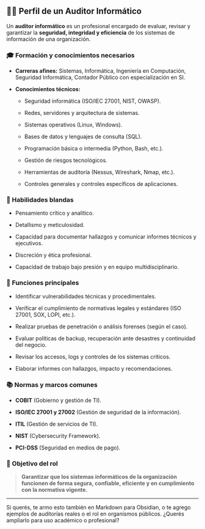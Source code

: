 ## 🕵️‍♂️ Perfil de un Auditor Informático

Un **auditor informático** es un profesional encargado de evaluar, revisar y garantizar la **seguridad, integridad y eficiencia** de los sistemas de información de una organización.

### 🎓 Formación y conocimientos necesarios

- **Carreras afines:** Sistemas, Informática, Ingeniería en Computación, Seguridad Informática, Contador Público con especialización en SI.
    
- **Conocimientos técnicos:**
    
    - Seguridad informática (ISO/IEC 27001, NIST, OWASP).
        
    - Redes, servidores y arquitectura de sistemas.
        
    - Sistemas operativos (Linux, Windows).
        
    - Bases de datos y lenguajes de consulta (SQL).
        
    - Programación básica o intermedia (Python, Bash, etc.).
        
    - Gestión de riesgos tecnológicos.
        
    - Herramientas de auditoría (Nessus, Wireshark, Nmap, etc.).
        
    - Controles generales y controles específicos de aplicaciones.
        

### 🧠 Habilidades blandas

- Pensamiento crítico y analítico.
    
- Detallismo y meticulosidad.
    
- Capacidad para documentar hallazgos y comunicar informes técnicos y ejecutivos.
    
- Discreción y ética profesional.
    
- Capacidad de trabajo bajo presión y en equipo multidisciplinario.
    

### 🧩 Funciones principales

- Identificar vulnerabilidades técnicas y procedimentales.
    
- Verificar el cumplimiento de normativas legales y estándares (ISO 27001, SOX, LOPI, etc.).
    
- Realizar pruebas de penetración o análisis forenses (según el caso).
    
- Evaluar políticas de backup, recuperación ante desastres y continuidad del negocio.
    
- Revisar los accesos, logs y controles de los sistemas críticos.
    
- Elaborar informes con hallazgos, impacto y recomendaciones.
    

### 📚 Normas y marcos comunes

- **COBIT** (Gobierno y gestión de TI).
    
- **ISO/IEC 27001 y 27002** (Gestión de seguridad de la información).
    
- **ITIL** (Gestión de servicios de TI).
    
- **NIST** (Cybersecurity Framework).
    
- **PCI-DSS** (Seguridad en medios de pago).
    

### 🎯 Objetivo del rol

> **Garantizar que los sistemas informáticos de la organización funcionen de forma segura, confiable, eficiente y en cumplimiento con la normativa vigente.**

---

Si querés, te armo esto también en Markdown para Obsidian, o te agrego ejemplos de auditorías reales o el rol en organismos públicos. ¿Querés ampliarlo para uso académico o profesional?